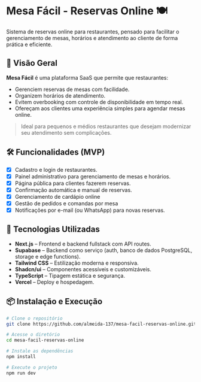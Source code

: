 # Mesa Fácil - Reservas Online 🍽️

Sistema de reservas online para restaurantes, pensado para facilitar o gerenciamento de mesas, horários e atendimento ao cliente de forma prática e eficiente.

## 🚀 Visão Geral

**Mesa Fácil** é uma plataforma SaaS que permite que restaurantes:
- Gerenciem reservas de mesas com facilidade.
- Organizem horários de atendimento.
- Evitem overbooking com controle de disponibilidade em tempo real.
- Ofereçam aos clientes uma experiência simples para agendar mesas online.

> Ideal para pequenos e médios restaurantes que desejam modernizar seu atendimento sem complicações.

## 🛠️ Funcionalidades (MVP)

- [x] Cadastro e login de restaurantes.
- [x] Painel administrativo para gerenciamento de mesas e horários.
- [x] Página pública para clientes fazerem reservas.
- [x] Confirmação automática e manual de reservas.
- [x] Gerenciamento de cardápio online
- [x] Gestão de pedidos e comandas por mesa
- [x] Notificações por e-mail (ou WhatsApp) para novas reservas.

## 🔧 Tecnologias Utilizadas

- **Next.js** – Frontend e backend fullstack com API routes.
- **Supabase** – Backend como serviço (auth, banco de dados PostgreSQL, storage e edge functions).
- **Tailwind CSS** – Estilização moderna e responsiva.
- **Shadcn/ui** – Componentes acessíveis e customizáveis.
- **TypeScript** – Tipagem estática e segurança.
- **Vercel** – Deploy e hospedagem.

## 📦 Instalação e Execução

```bash
# Clone o repositório
git clone https://github.com/almeida-137/mesa-facil-reservas-online.git

# Acesse o diretório
cd mesa-facil-reservas-online

# Instale as dependências
npm install

# Execute o projeto
npm run dev
